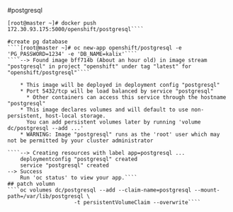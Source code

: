 #postgresql
````[root@master ~]# docker tag sameersbn/postgresql 172.30.93.175:5000/openshift/postgresql
[root@master ~]# docker push 172.30.93.175:5000/openshift/postgresql````

#create pg database  
````[root@master ~]# oc new-app openshift/postgresql -e 'PG_PASSWORD=1234' -e 'DB_NAME=kalix'````
````--> Found image bff714b (About an hour old) in image stream "postgresql" in project "openshift" under tag "latest" for "openshift/postgresql"````

    * This image will be deployed in deployment config "postgresql"
    * Port 5432/tcp will be load balanced by service "postgresql"
      * Other containers can access this service through the hostname "postgresql"
    * This image declares volumes and will default to use non-persistent, host-local storage.
      You can add persistent volumes later by running 'volume dc/postgresql --add ...'
    * WARNING: Image "postgresql" runs as the 'root' user which may not be permitted by your cluster administrator

````--> Creating resources with label app=postgresql ...
    deploymentconfig "postgresql" created
    service "postgresql" created
--> Success
    Run 'oc status' to view your app.````   
## patch volumn
````oc volumes dc/postgresql --add --claim-name=postgresql --mount-path=/var/lib/postgresql \
                     -t persistentVolumeClaim --overwrite````

